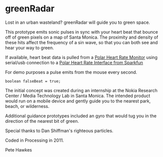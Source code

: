 # greenRadar

Lost in an urban wasteland? greenRadar will guide you to green space.

This prototype emits sonic pulses in sync with your heart beat that bounce off of green pixels on a map of Santa Monica. The proximity and density of these hits affect the frequency of a sin wave, so that you can both see and hear your way to green.


If available, heart beat data is pulled from a [Polar Heart Rate Monitor](http://www.amazon.com/Polar-T31-Non-Coded-Transmitter-Belt/dp/B000N4N4UG/) using serial/usb connection to a [Polar Heart Rate Interface from Sparkfun](https://www.sparkfun.com/products/8661) 

For demo purposes a pulse emits from the mouse every second. 

	boolean falseBeat = true;
	
The initial concept was created during an internship at the Nokia Research Center / Media Technology Lab in Santa Monica. The intended product would run on a mobile device and gently guide you to the nearest park, beach, or wilderness.

Additional guidance prototypes included an gyro that would tug you in the direction of the nearest bit of green.


Special thanks to Dan Shiffman's righteous particles.

Coded in Processing in 2011.

Pete Hawkes